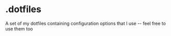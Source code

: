 # .dotfiles
A set of my dotfiles containing configuration options that I use -- feel free to use them too

